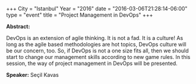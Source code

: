+++
City = "Istanbul"
Year = "2016"
date = "2016-03-06T21:28:14-06:00"
type = "event"
title = "Project Management in DevOps"
+++

**Abstract:**

DevOps is an extension of agile thinking. It is not a fad. It is a culture! As long as the agile based methodologies are hot topics, DevOps culture will be our concern, too. So, if DevOps is not a one size fits all, then we should start to change our management skills according to new game rules. In this session, the way of project management in DevOps will be presented.

**Speaker:**
Seçil Kavas

